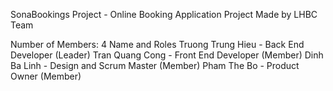 SonaBookings Project - Online Booking Application Project 
Made by LHBC Team 

Number of Members: 4 
Name and Roles 
Truong Trung Hieu - Back End Developer (Leader) 
Tran Quang Cong - Front End Developer (Member)
Dinh Ba Linh - Design and Scrum Master (Member)
Pham The Bo - Product Owner (Member)

